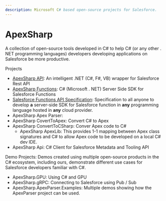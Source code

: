 ```yaml
---
description: Microsoft C# based open-source projects for Salesforce.
---
```


# ApexSharp

A collection of open-source tools developed in C# to help C# (or any other . NET programming languages) developers developing applications on Salesforce be more productive.&#x20;



Projects

* [ApexSharp API](apexsharp/apexsharp-salesforce-api.md): An intelligent .NET (C#, F#, VB) wrapper for Salesforce Rest API
* [ApexSharp Functions](apexsharp/apexsharp-functions.md): C# (Microsoft . NET) Server Side SDK for Salesforce Functions
* [Salesforce Functions API Specification](apexsharp/salesforce-functions-api.md): Specification to all anyone to develop **a** server-side SDK for Salesforce function in **any** programming language hosted in **any** cloud provider.
* ApexSharp Apex Parser:&#x20;
* ApexSharp CovertToApex: Convert C# to Apex
* ApexSharp ConvertToCSharp: Conver Apex code to C#
  * ApexSharp ApexLib: This provides 1-1 mapping between Apex class signatures and C# to allow Apex code to be developed on a local C# dev IDE.&#x20;
* ApexSharp Api: C# Client for Salesforce Metadata and Tooling API

Demo Projects: Demos created using multiple open-source products in the C# ecosystem, including ours, demonstrate different use cases for Salesforce developers familiar with C#.

* ApexSharp.GPU: Using C# and GPU
* ApexSharp.gRPC: Connecting to Salesforce using Pub / Sub
* ApexSharp.ApexParser.Examples: Multiple demos showing how the ApexParser project can be used.&#x20;

&#x20;
